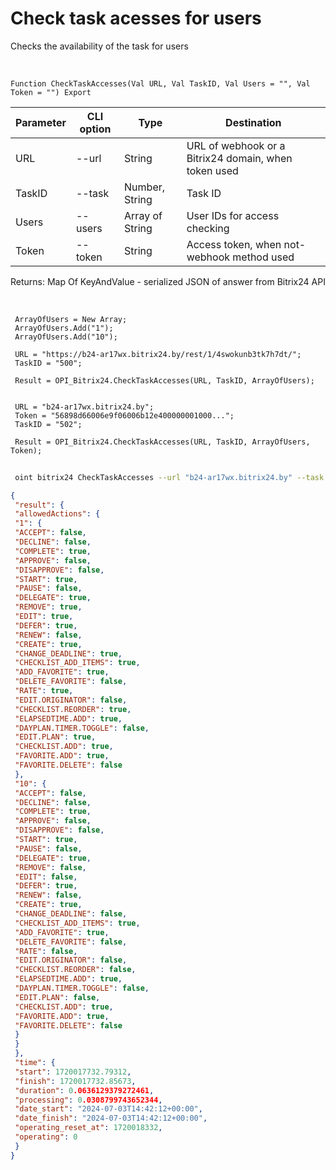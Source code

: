 ﻿---
sidebar_position: 20
---

# Check task acesses for users
 Checks the availability of the task for users


<br/>


`Function CheckTaskAccesses(Val URL, Val TaskID, Val Users = "", Val Token = "") Export`

 | Parameter | CLI option | Type | Destination |
 |-|-|-|-|
 | URL | --url | String | URL of webhook or a Bitrix24 domain, when token used |
 | TaskID | --task | Number, String | Task ID |
 | Users | --users | Array of String | User IDs for access checking |
 | Token | --token | String | Access token, when not-webhook method used |

 
 Returns: Map Of KeyAndValue - serialized JSON of answer from Bitrix24 API

<br/>




```bsl title="Code example"
 ArrayOfUsers = New Array;
 ArrayOfUsers.Add("1");
 ArrayOfUsers.Add("10");
 
 URL = "https://b24-ar17wx.bitrix24.by/rest/1/4swokunb3tk7h7dt/";
 TaskID = "500";
 
 Result = OPI_Bitrix24.CheckTaskAccesses(URL, TaskID, ArrayOfUsers);
 
 
 URL = "b24-ar17wx.bitrix24.by";
 Token = "56898d66006e9f06006b12e400000001000...";
 TaskID = "502";
 
 Result = OPI_Bitrix24.CheckTaskAccesses(URL, TaskID, ArrayOfUsers, Token);
```
	


```sh title="CLI command example"
 
 oint bitrix24 CheckTaskAccesses --url "b24-ar17wx.bitrix24.by" --task "502" --users %users% --token "56898d66006e9f06006b12e400000001000..."

```

```json title="Result"
{
 "result": {
 "allowedActions": {
 "1": {
 "ACCEPT": false,
 "DECLINE": false,
 "COMPLETE": true,
 "APPROVE": false,
 "DISAPPROVE": false,
 "START": true,
 "PAUSE": false,
 "DELEGATE": true,
 "REMOVE": true,
 "EDIT": true,
 "DEFER": true,
 "RENEW": false,
 "CREATE": true,
 "CHANGE_DEADLINE": true,
 "CHECKLIST_ADD_ITEMS": true,
 "ADD_FAVORITE": true,
 "DELETE_FAVORITE": false,
 "RATE": true,
 "EDIT.ORIGINATOR": false,
 "CHECKLIST.REORDER": true,
 "ELAPSEDTIME.ADD": true,
 "DAYPLAN.TIMER.TOGGLE": false,
 "EDIT.PLAN": true,
 "CHECKLIST.ADD": true,
 "FAVORITE.ADD": true,
 "FAVORITE.DELETE": false
 },
 "10": {
 "ACCEPT": false,
 "DECLINE": false,
 "COMPLETE": true,
 "APPROVE": false,
 "DISAPPROVE": false,
 "START": true,
 "PAUSE": false,
 "DELEGATE": true,
 "REMOVE": false,
 "EDIT": false,
 "DEFER": true,
 "RENEW": false,
 "CREATE": true,
 "CHANGE_DEADLINE": false,
 "CHECKLIST_ADD_ITEMS": true,
 "ADD_FAVORITE": true,
 "DELETE_FAVORITE": false,
 "RATE": false,
 "EDIT.ORIGINATOR": false,
 "CHECKLIST.REORDER": false,
 "ELAPSEDTIME.ADD": true,
 "DAYPLAN.TIMER.TOGGLE": false,
 "EDIT.PLAN": false,
 "CHECKLIST.ADD": true,
 "FAVORITE.ADD": true,
 "FAVORITE.DELETE": false
 }
 }
 },
 "time": {
 "start": 1720017732.79312,
 "finish": 1720017732.85673,
 "duration": 0.0636129379272461,
 "processing": 0.0308799743652344,
 "date_start": "2024-07-03T14:42:12+00:00",
 "date_finish": "2024-07-03T14:42:12+00:00",
 "operating_reset_at": 1720018332,
 "operating": 0
 }
}
```
